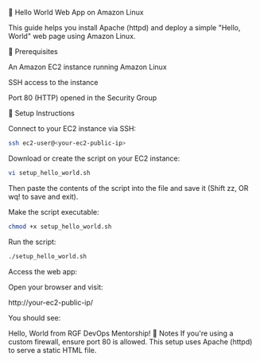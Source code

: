 📘 Hello World Web App on Amazon Linux

This guide helps you install Apache (httpd) and deploy a simple "Hello, World" web page using Amazon Linux.

🧾 Prerequisites

An Amazon EC2 instance running Amazon Linux

SSH access to the instance

Port 80 (HTTP) opened in the Security Group

🚀 Setup Instructions

Connect to your EC2 instance via SSH:
```sh
ssh ec2-user@<your-ec2-public-ip>
```

Download or create the script on your EC2 instance:
```sh
vi setup_hello_world.sh
```

Then paste the contents of the script into the file and save it (Shift zz, OR wq! to save and exit).

Make the script executable:
```sh
chmod +x setup_hello_world.sh
```

Run the script:
```sh
./setup_hello_world.sh
```

Access the web app:

Open your browser and visit:

http://your-ec2-public-ip/

You should see:

Hello, World from RGF DevOps Mentorship!
📎 Notes
If you're using a custom firewall, ensure port 80 is allowed.
This setup uses Apache (httpd) to serve a static HTML file.
